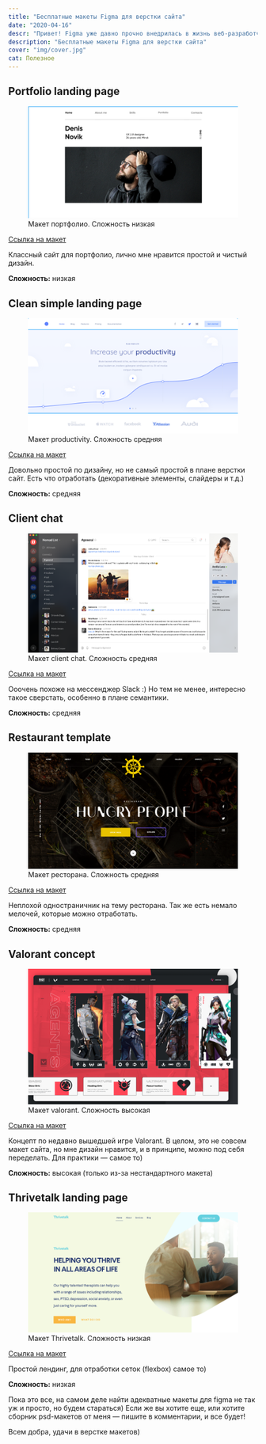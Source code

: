 ```yaml
---
title: "Бесплатные макеты Figma для верстки сайта"
date: "2020-04-16"
descr: "Привет! Figma уже давно прочно внедрилась в жизнь веб-разработчиков, это довольно удобная программа как для создания дизайна, так и для его использования. Собрал несколько бесплатных макетов для верстки сайта для вас!"
description: "Бесплатные макеты Figma для верстки сайта"
cover: "img/cover.jpg"
cat: Полезное
---
```


## Portfolio landing page

<figure>
<img src="img/1.png" alt="Макет портфолио">
<figcaption>Макет портфолио. Сложность низкая</figcaption>
</figure>

<a href="https://www.figma.com/file/5D9pDuLtS042hzaoN69Kd7/Free-Landing-Page-Template?node-id=0%3A1" target="_blank">Ссылка на макет</a>

Классный сайт для портфолио, лично мне нравится простой и чистый дизайн.

__Сложность:__ низкая

## Clean simple landing page

<figure>
<img src="img/2.png" alt="Макет productivity">
<figcaption>Макет productivity. Сложность средняя</figcaption>
</figure>

<a href="https://www.figma.com/file/8T4byFDAV5REmnVyQlsFO1/clean_and_simple_website_freebie_work_file?node-id=0%3A1" target="_blank">Ссылка на макет</a>

Довольно простой по дизайну, но не самый простой в плане верстки сайт. Есть что отработать (декоративные элементы, слайдеры и т.д.)

__Сложность:__ средняя

## Client chat

<figure>
<img src="img/3.png" alt="Макет Client Chat">
<figcaption>Макет client chat. Сложность средняя</figcaption>
</figure>

<a href="https://www.figma.com/file/gBObzdn16Asemn3YSqDdFk/Chat-Desktop-App-macOS" target="_blank">Ссылка на макет</a>

Ооочень похоже на мессенджер Slack :) Но тем не менее, интересно такое сверстать, особенно в плане семантики.

__Сложность:__ средняя

## Restaurant template

<figure>
<img src="img/4.png" alt="Макет ресторана">
<figcaption>Макет ресторана. Сложность средняя</figcaption>
</figure>

<a href="https://www.figma.com/file/YMLK4BwcowltWe0ZyLgOyrOp/Hunger---Website-Template" target="_blank">Ссылка на макет</a>

Неплохой одностраничник на тему ресторана. Так же есть немало мелочей, которые можно отработать.

__Сложность:__ средняя

## Valorant concept

<figure>
<img src="img/5.png" alt="Макет valorant">
<figcaption>Макет valorant. Сложность высокая</figcaption>
</figure>

<a href="https://www.figma.com/file/mc4NyQ8AYUV7KjImsy5cVY/Valorant---Agents-page-concept-design-(Community)" target="_blank">Ссылка на макет</a>

Концепт по недавно вышедшей игре Valorant. В целом, это не совсем макет сайта, но мне дизайн нравится, и в принципе, можно под себя переделать. Для практики — самое то)

__Сложность:__ высокая (только из-за нестандартного макета)

## Thrivetalk landing page

<figure>
<img src="img/6.png" alt="Макет Thrivetalk">
<figcaption>Макет Thrivetalk. Сложность низкая</figcaption>
</figure>

<a href="https://www.figma.com/file/aHd2rHMrnzDXhowLuIQjIyVQ/ThriveTalk-Landing-Page" target="_blank">Ссылка на макет</a>

Простой лендинг, для отработки сеток (flexbox) самое то)

__Сложность:__ низкая

Пока это все, на самом деле найти адекватные макеты для figma не так уж и просто, но будем стараться) Если же вы хотите еще, или хотите сборник psd-макетов от меня — пишите в комментарии, и все будет!

Всем добра, удачи в верстке макетов)
